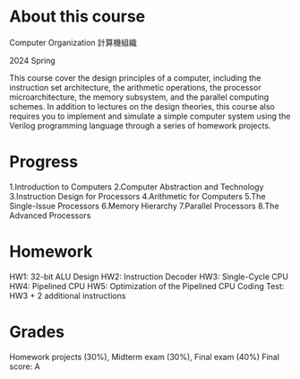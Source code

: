 # About this course
Computer Organization 計算機組織

2024 Spring

This course cover the design principles of a computer, including the instruction set architecture, the arithmetic operations, the processor microarchitecture, the memory subsystem, and the parallel computing schemes. In addition to lectures on the design theories, this course also requires you to implement and simulate a simple computer system using the Verilog programming language through a series of homework projects.

# Progress
1.Introduction to Computers
2.Computer Abstraction and Technology
3.Instruction Design for Processors
4.Arithmetic for Computers
5.The Single-Issue Processors
6.Memory Hierarchy
7.Parallel Processors
8.The Advanced Processors

# Homework
HW1: 32-bit ALU Design
HW2: Instruction Decoder
HW3: Single-Cycle CPU
HW4: Pipelined CPU
HW5: Optimization of the Pipelined CPU
Coding Test: HW3 + 2 additional instructions

# Grades
Homework projects (30%), Midterm exam (30%), Final exam (40%)
Final score: A
